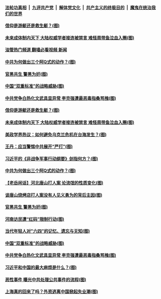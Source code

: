 ####  [法轮功真相](../../../../basic/blob/master/README.md?t=06162231) &nbsp;|&nbsp; [九评共产党](../../../../9ping.md/blob/master/README.md?t=06162231) &nbsp;|&nbsp; [解体党文化](../../../../jtdwh.md/blob/master/README.md?t=06162231)  &nbsp;|&nbsp; [共产主义的终极目的](../../../../gczydzjmd.md/blob/master/README.md?t=06162231) &nbsp;|&nbsp; [魔鬼在统治我们的世界](../../../../mgztzwmdsj.md/blob/master/README.md?t=06162231) 

#### [信仰是游艇还是救生艇？(图)](../pages/p4/1009320.md?t=06162231) 

#### [未来成体制内天下 大陆权威学者接连被禁言 难怪周带鱼泣血入圈(图)](../pages/p4/1009299.md?t=06162231) 

#### [油管热门频道 翻墙必看视频 新闻](http://45.76.130.85:81/youtube.html?06162231)

#### [中共为何做出三个阿Q式的动作？(图)](../pages/p4/1009311.md?t=06162231) 

#### [官黑共生 警黑为奸(图)](../pages/p4/1009201.md?t=06162231) 

#### [中国“双重标准”的战略威胁(图)](../pages/p4/1009197.md?t=06162231) 

#### [中共党争白热化文武具显异常 李克强遭最恶毒指桑骂槐(图)](../pages/p4/1009176.md?t=06162231) 


#### [信仰是游艇还是救生艇？(图)](../pages/p4/1009320.md?t=06162231) 

#### [未来成体制内天下 大陆权威学者接连被禁言 难怪周带鱼泣血入圈(图)](../pages/p4/1009299.md?t=06162231) 

#### [美政学界热议：如何避免乌克兰危机在台海发生？(图)](../pages/p4/1009315.md?t=06162231) 

#### [王丹：应当警惕中共展开“严打”(图)](../pages/p4/1009313.md?t=06162231) 

#### [习近平的《非战争军事行动纲要》剑指何方？(图)](../pages/p4/1009312.md?t=06162231) 

#### [中共为何做出三个阿Q式的动作？(图)](../pages/p4/1009311.md?t=06162231) 


#### [【老岳闲话】河北唐山打人案 论流氓的性质变化(图)](../pages/p4/1009231.md?t=06162231) 

#### [谈唐山烧烤店打人案没有人见义勇为的背后主因(图)](../pages/p4/1009217.md?t=06162231) 

#### [官黑共生 警黑为奸(图)](../pages/p4/1009201.md?t=06162231) 

#### [河南访民遭“红码”限制行动(图)](../pages/p4/1009204.md?t=06162231) 

#### [当代年轻人对"六四”的记忆、遗忘与无知(图)](../pages/p4/1009199.md?t=06162231) 

#### [中国“双重标准”的战略威胁(图)](../pages/p4/1009197.md?t=06162231) 

#### [中共党争白热化文武具显异常 李克强遭最恶毒指桑骂槐(图)](../pages/p4/1009176.md?t=06162231) 

#### [习近平和中国的最大麻烦是什么？(图)](../pages/p4/1009196.md?t=06162231) 



#### [恶性事件 曝光中共处理公共事件的流程(图)](../pages/p4/1009116.md?t=06162231) 

#### [上海真的回来了吗？外资逃离中国掀起失业潮(图)](../pages/p4/1009114.md?t=06162231) 

<img src='http://gfw-breaker.win/goodnews/indexes/p4.md' width='0px' height='0px'/>
